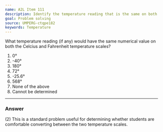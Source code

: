 ```yaml
---
name: A2L Item 111
description: Identify the temperature reading that is the same on both the Fahrenheit and Celsius scales.
goal: Problem solving
source: UMPERG-ctqpe182
keywords: Temperature
---
```


What temperature reading (if any) would have the same numerical value on
both the Celcius and Fahrenheit temperature scales?

1. 0&deg;
2. -40&deg;
3. 180&deg;
4. 72&deg;
5. -25.6&deg;
6. 568&deg;
7. None of the above
8. Cannot be determined

<hr/>

### Answer

(2) This is a standard problem useful for determining whether students
are comfortable converting between the two temperature scales.
